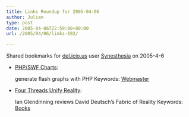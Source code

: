 ```yaml
---
title: Links Roundup for 2005-04-06
author: Julian
type: post
date: 2005-04-06T22:59:00+00:00
url: /2005/04/06/links-192/

---
```

Shared bookmarks for [del.icio.us][1] user  [Synesthesia][2] on 2005-4-6

  * [PHP/SWF Charts][3]:
  
    generate flash graphs with PHP Keywords: [Webmaster][4]
  * [Four Threads Unify Reality][5]:
  
    Ian Glendinning reviews David Deutsch&#8217;s Fabric of Reality Keywords: [Books][6]

 [1]: https://del.icio.us/
 [2]: https://del.icio.us/synesthesia
 [3]: https://www.maani.us/charts/ "https://www.maani.us/charts/"
 [4]: https://del.icio.us/synesthesia/Webmaster
 [5]: https://www.psybertron.org/2005/04/four-threads-unify-reality.html "https://www.psybertron.org/2005/04/four-threads-unify-reality.html"
 [6]: https://del.icio.us/synesthesia/Books
